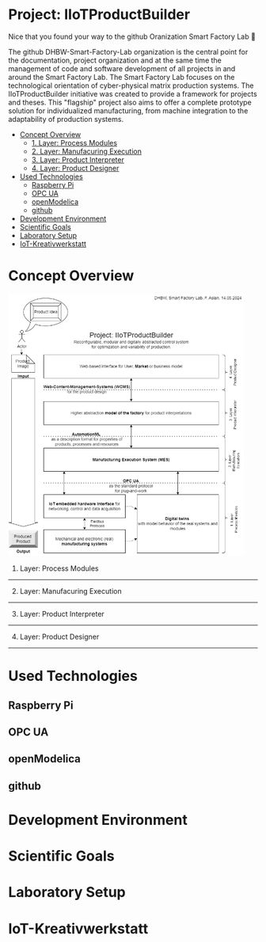 # Project: IIoTProductBuilder

Nice that you found your way to the github Oranization Smart Factory Lab  👋

The github DHBW-Smart-Factory-Lab organization is the central point for the documentation, project organization and at the same time the management of code and software development of all projects in and around the Smart Factory Lab. The Smart Factory Lab focuses on the technological orientation of cyber-physical matrix production systems. The IIoTProductBuilder initiative was created to provide a framework for projects and theses. This "flagship" project also aims to offer a complete prototype solution for individualized manufacturing, from machine integration to the adaptability of production systems.

<!--

Table of contents
=================

<!--ts-->
   * [Concept Overview](#concept-overview)
      * [1. Layer: Process Modules](#Process-Modules)
      * [2. Layer: Manufacuring Execution](#Manufacuring-Execution)
      * [3. Layer: Product Interpreter](#Product-Interpreter)
      * [4. Layer: Product Designer](#Product-Designer)
   * [Used Technologies](#used-technologies)
      * [Raspberry Pi](#raspberry-pi)
      * [OPC UA](#opc-ua)
      * [openModelica](#openModelica)
      * [github](#github)
   * [Development Environment](#development-environment)
   * [Scientific Goals](#scientific-goals)
   * [Laboratory Setup](#laboratory-setup)
   * [IoT-Kreativwerkstatt](#IoT-Kreativwerkstatt)

<!--te-->


Concept Overview
============
<img width="476" alt="Ablaufplan_Lampe3_version_2" src="Schichtenmodel_UmsetzungIIoTProductBuilder.drawio.png">

1. Layer: Process Modules
-------------------------

2. Layer: Manufacuring Execution
--------------------------------

3. Layer: Product Interpreter
-----------------------------

4. Layer: Product Designer
--------------------------

Used Technologies
=================
Raspberry Pi
------------
OPC UA
------
openModelica
------------
github
------


Development Environment
=======================
Scientific Goals
================
Laboratory Setup
================

IoT-Kreativwerkstatt
====================
